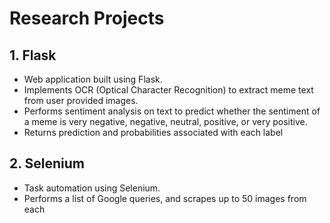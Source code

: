 # Research Projects

## 1. Flask
- Web application built using Flask. 
- Implements OCR (Optical Character Recognition) to extract meme text from user provided images.
- Performs sentiment analysis on text to predict whether the sentiment of a meme is very negative, negative, neutral, positive, or very positive.
- Returns prediction and probabilities associated with each label

## 2. Selenium
- Task automation using Selenium.
- Performs a list of Google queries, and scrapes up to 50 images from each

